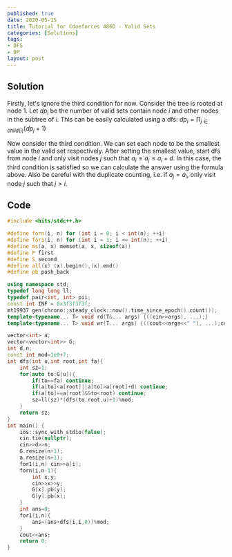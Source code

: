 ```yaml
---
published: true
date: 2020-05-15
title: Tutorial for Cdoeforces 486D - Valid Sets
categories: [Solutions]
tags:
- DFS
- DP
layout: post
---
```




## Solution

Firstly, let's ignore the third condition for now. Consider the tree is rooted at node 1. Let $dp_i$ be the number of valid sets contain node $i$ and other nodes in the subtree of $i$. This can be easily calculated using a dfs: $dp_i=\prod_{j\in child(i)}(dp_j+1)$

Now consider the third condition. We can set each node to be the smallest value in the valid set respectively. After setting the smallest value, start dfs from node $i$ and only visit nodes $j$ such that $a_i\leq a_j \leq a_i+d$. In this case, the third condition is satisfied so we can calculate the answer using the formula above. Also be careful with the duplicate counting, i.e. if $a_j=a_i$, only visit node $j$ such that $j>i$.

## Code
```cpp
#include <bits/stdc++.h>

#define forn(i, n) for (int i = 0; i < int(n); ++i)
#define for1(i, n) for (int i = 1; i <= int(n); ++i)
#define ms(a, x) memset(a, x, sizeof(a))
#define F first
#define S second
#define all(x) (x).begin(),(x).end()
#define pb push_back

using namespace std;
typedef long long ll;
typedef pair<int, int> pii;
const int INF = 0x3f3f3f3f;
mt19937 gen(chrono::steady_clock::now().time_since_epoch().count());
template<typename... T> void rd(T&... args) {((cin>>args), ...);}
template<typename... T> void wr(T... args) {((cout<<args<<" "), ...);cout<<endl;}

vector<int> a;
vector<vector<int>> G;
int d,n;
const int mod=1e9+7;
int dfs(int u,int root,int fa){
    int sz=1;
    for(auto to:G[u]){
        if(to==fa) continue;
        if(a[to]<a[root]||a[to]>a[root]+d) continue;
        if(a[to]==a[root]&&to<root) continue;
        sz=ll(sz)*(dfs(to,root,u)+1)%mod;
    }
    return sz;
}
int main() {
    ios::sync_with_stdio(false);
    cin.tie(nullptr);
    cin>>d>>n;
    G.resize(n+1);
    a.resize(n+1);
    for1(i,n) cin>>a[i];
    forn(i,n-1){
        int x,y;
        cin>>x>>y;
        G[x].pb(y);
        G[y].pb(x);
    }
    int ans=0;
    for1(i,n){
        ans=(ans+dfs(i,i,0))%mod;
    }
    cout<<ans;
    return 0;
}
```

